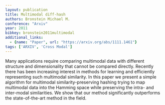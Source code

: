 ```yaml
---
layout: publication
title: Multimodal diff-hash
authors: Bronstein Michael M.
conference: "Arxiv"
year: 2011
bibkey: bronstein2011multimodal
additional_links:
  - {name: "Paper", url: "https://arxiv.org/abs/1111.1461"}
tags: ['ARXIV', 'Cross Modal']
---
```

Many applications require comparing multimodal data with different structure and dimensionality that cannot be compared directly. Recently there has been increasing interest in methods for learning and efficiently representing such multimodal similarity. In this paper we present a simple algorithm for multimodal similarity-preserving hashing trying to map multimodal data into the Hamming space while preserving the intra- and inter-modal similarities. We show that our method significantly outperforms the state-of-the-art method in the field.
